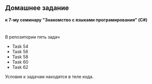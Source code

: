 
## **Домашнее задание**
**к 7-му семинару "Знакомство с языками програмирования" (C#)**
#

В репозитории пять задач 
* Task 54
* Task 56
* Task 58
* Task 60
* Task 62

Условия к задачам находятся в теле кода.